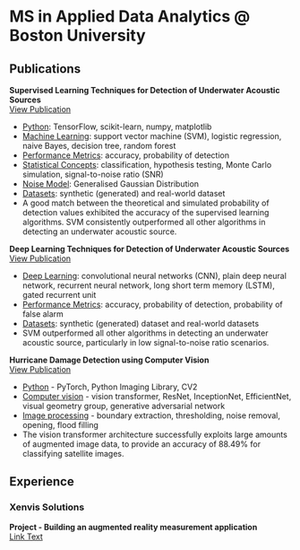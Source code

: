 # MS in Applied Data Analytics @ Boston University

## Publications
**Supervised Learning Techniques for Detection of Underwater Acoustic Sources**  
[View Publication](assets/Supervised_Learning_Techniques_for_Detection_of_Underwater_Acoustic_Sources.pdf)
- <u>Python</u>: TensorFlow, scikit-learn, numpy, matplotlib
- <u>Machine Learning</u>: support vector machine (SVM), logistic regression, naive Bayes, decision tree, random forest
- <u>Performance Metrics</u>: accuracy, probability of detection
- <u>Statistical Concepts</u>: classification, hypothesis testing, Monte Carlo simulation, signal-to-noise ratio (SNR)
- <u>Noise Model</u>: Generalised Gaussian Distribution
- <u>Datasets</u>: synthetic (generated) and real-world dataset
- A good match between the theoretical and simulated probability of detection values exhibited the accuracy of the supervised learning algorithms. SVM consistently outperformed all other algorithms in detecting an underwater acoustic source.

**Deep Learning Techniques for Detection of Underwater Acoustic Sources**  
[View Publication](assets/Deep_Learning_Techniques_for_Detection_of_Underwater_Acoustic_Sources.pdf)
- <u>Deep Learning</u>: convolutional neural networks (CNN), plain deep neural network, recurrent neural network, long short term memory (LSTM), gated recurrent unit
- <u>Performance Metrics</u>: accuracy, probability of detection, probability of false alarm
- <u>Datasets</u>: synthetic (generated) dataset and real-world datasets
- SVM outperformed all other algorithms in detecting an underwater acoustic source, particularly in low signal-to-noise ratio scenarios.

**Hurricane Damage Detection using Computer Vision**  
[View Publication](assets/3591156.3591174.pdf)
- <u>Python</u> - PyTorch, Python Imaging Library, CV2
- <u>Computer vision</u> - vision transformer, ResNet, InceptionNet, EfficientNet, visual geometry group, generative adversarial network
- <u>Image processing</u> - boundary extraction, thresholding, noise removal, opening, flood filling
- The vision transformer architecture successfully exploits large amounts of augmented image data, to provide an accuracy of 88.49% for classifying satellite images. 

## Experience
### Xenvis Solutions
**Project - Building an augmented reality measurement application**  
[Link Text](https://www.xenvis.com/measurements-using-augmented-reality/)






